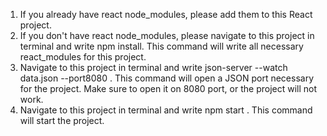 1)  If you already have react node_modules, please add them to this React project.
2)  If you don't have react node_modules, please navigate to this project in terminal and write npm install. This command will write all necessary react_modules for this project.
3)  Navigate to this project in terminal and write json-server --watch data.json --port8080 . This command will open a JSON port necessary for the project. Make sure to open it on 8080 port, or the project will not work.
4)  Navigate to this project in terminal and write npm start . This command will start the project.

